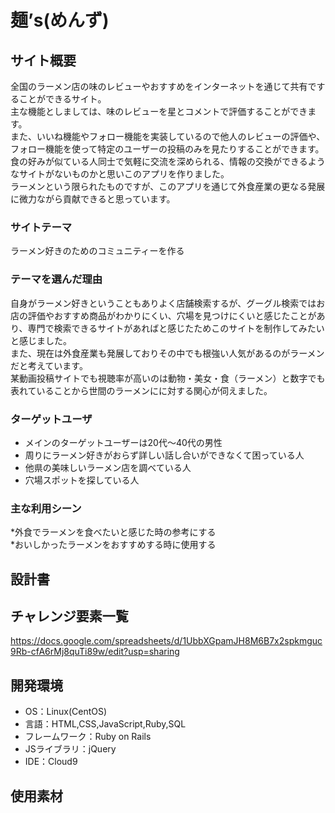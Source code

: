 # 麺’s(めんず)

## サイト概要
全国のラーメン店の味のレビューやおすすめをインターネットを通じて共有ですることができるサイト。<br>
主な機能としましては、味のレビューを星とコメントで評価することができます。<br>
また、いいね機能やフォロー機能を実装しているので他人のレビューの評価や、フォロー機能を使って特定のユーザーの投稿のみを見たりすることができます。<br>
食の好みが似ている人同士で気軽に交流を深められる、情報の交換ができるようなサイトがないものかと思いこのアプリを作りました。<br>
ラーメンという限られたものですが、このアプリを通じて外食産業の更なる発展に微力ながら貢献できると思っています。

### サイトテーマ
ラーメン好きのためのコミュニティーを作る

### テーマを選んだ理由
自身がラーメン好きということもありよく店舗検索するが、グーグル検索ではお店の評価やおすすめ商品がわかりにくい、穴場を見つけにくいと感じたことがあり、専門で検索できるサイトがあればと感じたためこのサイトを制作してみたいと感じました。<br>
また、現在は外食産業も発展しておりその中でも根強い人気があるのがラーメンだと考えています。<br>
某動画投稿サイトでも視聴率が高いのは動物・美女・食（ラーメン）と数字でも表れていることから世間のラーメンにに対する関心が伺えました。

### ターゲットユーザ
* メインのターゲットユーザーは20代〜40代の男性 
* 周りにラーメン好きがおらず詳しい話し合いができなくて困っている人 
* 他県の美味しいラーメン店を調べている人 
* 穴場スポットを探している人　

### 主な利用シーン
*外食でラーメンを食べたいと感じた時の参考にする  
*おいしかったラーメンをおすすめする時に使用する

## 設計書


## チャレンジ要素一覧
https://docs.google.com/spreadsheets/d/1UbbXGpamJH8M6B7x2spkmguc9Rb-cfA6rMj8quTi89w/edit?usp=sharing

## 開発環境
- OS：Linux(CentOS)
- 言語：HTML,CSS,JavaScript,Ruby,SQL
- フレームワーク：Ruby on Rails
- JSライブラリ：jQuery
- IDE：Cloud9

## 使用素材
